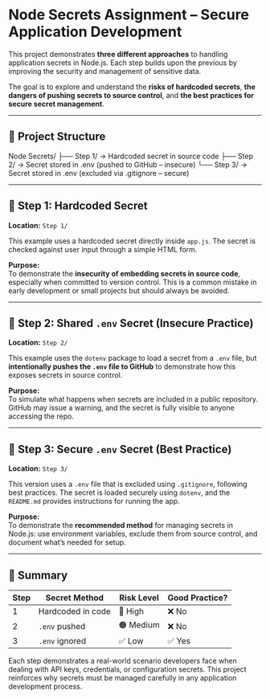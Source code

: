 # Node Secrets Assignment – Secure Application Development

This project demonstrates **three different approaches** to handling application secrets in Node.js. Each step builds upon the previous by improving the security and management of sensitive data.

The goal is to explore and understand the **risks of hardcoded secrets**, **the dangers of pushing secrets to source control**, and **the best practices for secure secret management**.

---

## 📁 Project Structure

Node Secrets/
├── Step 1/ → Hardcoded secret in source code
├── Step 2/ → Secret stored in .env (pushed to GitHub – insecure)
└── Step 3/ → Secret stored in .env (excluded via .gitignore – secure)

---

## 🔹 Step 1: Hardcoded Secret

**Location:** `Step 1/`  

This example uses a hardcoded secret directly inside `app.js`. The secret is checked against user input through a simple HTML form.

**Purpose:**  
To demonstrate the **insecurity of embedding secrets in source code**, especially when committed to version control. This is a common mistake in early development or small projects but should always be avoided.

---

## 🔹 Step 2: Shared `.env` Secret (Insecure Practice)

**Location:** `Step 2/`  

This example uses the `dotenv` package to load a secret from a `.env` file, but **intentionally pushes the `.env` file to GitHub** to demonstrate how this exposes secrets in source control.

**Purpose:**  
To simulate what happens when secrets are included in a public repository. GitHub may issue a warning, and the secret is fully visible to anyone accessing the repo.

---

## 🔹 Step 3: Secure `.env` Secret (Best Practice)

**Location:** `Step 3/`  

This version uses a `.env` file that is excluded using `.gitignore`, following best practices. The secret is loaded securely using `dotenv`, and the `README.md` provides instructions for running the app.

**Purpose:**  
To demonstrate the **recommended method** for managing secrets in Node.js: use environment variables, exclude them from source control, and document what’s needed for setup.

---

## 🧠 Summary

| Step | Secret Method     | Risk Level | Good Practice? |
| ---- | ----------------- | ---------- | -------------- |
| 1    | Hardcoded in code | 🔴 High    | ❌ No          |
| 2    | `.env` pushed     | 🟠 Medium  | ❌ No          |
| 3    | `.env` ignored    | ✅ Low     | ✅ Yes         |

Each step demonstrates a real-world scenario developers face when dealing with API keys, credentials, or configuration secrets. This project reinforces why secrets must be managed carefully in any application development process.
